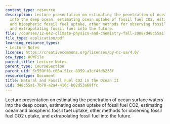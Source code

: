 ```yaml
---
content_type: resource
description: Lecture presentation on estimating the penetration of ocean surface waters
  into the deep ocean, estimating ocean uptake of fossil fuel CO2, estimating ocean
  and biospheric fossil fuel uptake, other methods for observing fossil fuel CO2 uptake,
  and extrapolating fossil fuel into the future.
file: /courses/12-842-climate-physics-and-chemistry-fall-2008/d48c55a17b70a2a4416cb02d53a68ffc_part4_lec2.pdf
file_type: application/pdf
learning_resource_types:
- Lecture Notes
license: https://creativecommons.org/licenses/by-nc-sa/4.0/
ocw_type: OCWFile
parent_title: Lecture Notes
parent_type: CourseSection
parent_uid: 6c559ff8-c06a-51cc-8959-a1ef4fd6238f
resourcetype: Document
title: Natural and Fossil Fuel CO2 in the Ocean II
uid: d48c55a1-7b70-a2a4-416c-b02d53a68ffc
---
```

Lecture presentation on estimating the penetration of ocean surface waters into the deep ocean, estimating ocean uptake of fossil fuel CO2, estimating ocean and biospheric fossil fuel uptake, other methods for observing fossil fuel CO2 uptake, and extrapolating fossil fuel into the future.